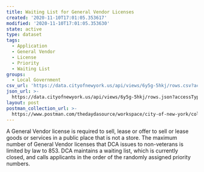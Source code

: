 ```yaml
---
title: Waiting List for General Vendor Licenses
created: '2020-11-10T17:01:05.353617'
modified: '2020-11-10T17:01:05.353630'
state: active
type: dataset
tags:
  - Application
  - General Vendor
  - License
  - Priority
  - Waiting List
groups:
  - Local Government
csv_url: 'https://data.cityofnewyork.us/api/views/6y5g-5hkj/rows.csv?accessType=DOWNLOAD'
json_url: >-
  https://data.cityofnewyork.us/api/views/6y5g-5hkj/rows.json?accessType=DOWNLOAD
layout: post
postman_collection_url: >-
  https://www.postman.com/thedaydasource/workspace/city-of-new-york/collection/15909983-7f42ea1c-dc31-4d1d-811c-630d1fcad0e1
---
```

A General Vendor license is required to sell, lease or offer to sell or lease goods or services in a public place that is not a store. The maximum number of General Vendor licenses that DCA issues to non-veterans is limited by law to 853. DCA maintains a waiting list, which is currently closed, and calls applicants in the order of the randomly assigned priority numbers.
